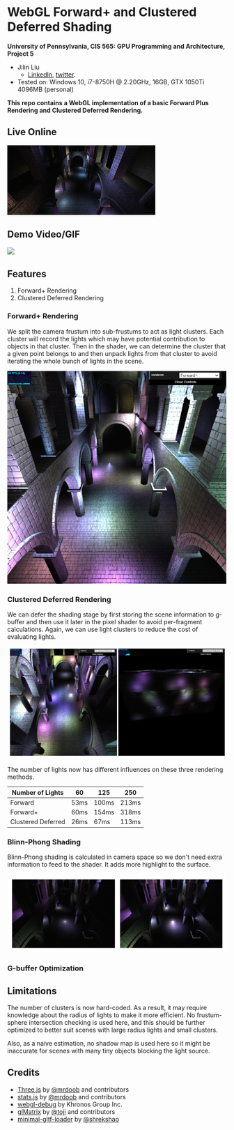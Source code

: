 WebGL Forward+ and Clustered Deferred Shading
======================

**University of Pennsylvania, CIS 565: GPU Programming and Architecture, Project 5**

* Jilin Liu
  * [LinkedIn](https://www.linkedin.com/in/jilin-liu-61b273192/), [twitter](https://twitter.com/Jilin18043110).
* Tested on: Windows 10, i7-8750H @ 2.20GHz, 16GB, GTX 1050Ti 4096MB (personal)

**This repo contains a WebGL implementation of a basic Forward Plus Rendering and Clustered Deferred Rendering.**

## Live Online

[![](img/thumb.png)](http://TODO.github.io/Project5-WebGL-Forward-Plus-and-Clustered-Deferred)

## Demo Video/GIF

![](./img/demo.gif)

## Features
1. Forward+ Rendering
2. Clustered Deferred Rendering

### Forward+ Rendering
We split the camera frustum into sub-frustums to act as light clusters. Each cluster will record the lights which may have potential contribution to objects in that cluster. Then in the shader, we can determine the cluster that a given point belongs to and then unpack lights from that cluster to avoid iterating the whole bunch of lights in the scene.

![](./img/forward+.png)

### Clustered Deferred Rendering
We can defer the shading stage by first storing the scene information to g-buffer and then use it later in the pixel shader to avoid per-fragment calculations. Again, we can use light clusters to reduce the cost of evaluating lights.

![](./img/screenshot.png)

The number of lights now has different influences on these three rendering methods.

| Number of Lights | 60 | 125 | 250 |
|---|---|---|---|
| Forward | 53ms | 100ms | 213ms |
| Forward+ | 60ms | 154ms | 318ms |
| Clustered Deferred | 26ms | 67ms | 113ms |

### Blinn-Phong Shading
Blinn-Phong shading is calculated in camera space so we don't need extra information to feed to the shader. It adds more highlight to the surface.

![](./img/compareBlinn.png)

### G-buffer Optimization

## Limitations
The number of clusters is now hard-coded. As a result, it may require knowledge about the radius of lights to make it more efficient. No frustum-sphere intersection checking is used here, and this should be further optimized to better suit scenes with large radius lights and small clusters.

Also, as a naive estimation, no shadow map is used here so it might be inaccurate for scenes with many tiny objects blocking the light source.

## Credits

* [Three.js](https://github.com/mrdoob/three.js) by [@mrdoob](https://github.com/mrdoob) and contributors
* [stats.js](https://github.com/mrdoob/stats.js) by [@mrdoob](https://github.com/mrdoob) and contributors
* [webgl-debug](https://github.com/KhronosGroup/WebGLDeveloperTools) by Khronos Group Inc.
* [glMatrix](https://github.com/toji/gl-matrix) by [@toji](https://github.com/toji) and contributors
* [minimal-gltf-loader](https://github.com/shrekshao/minimal-gltf-loader) by [@shrekshao](https://github.com/shrekshao)
